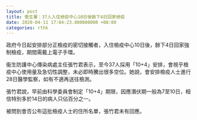 ```yaml
---
layout: post
title: 衞生署：37人入住檢疫中心10日後餘下4日回家檢疫
date: 2020-04-11 17:04:23.000000000 +08:00
categories: rthk
---
```


政府今日起安排部分正檢疫的密切接觸者，入住檢疫中心10日後，餘下4日回家強制檢疫，期間需戴上電子手環。

衞生防護中心傳染病處主任張竹君表示，至今37人採用「10+4」安排，會視乎檢疫中心使用量及急切性調整，未必即時騰出很多空位。她說，會安排檢疫人士進行28日醫學監察，如有不適再送往檢測。

張竹君說，早前由科學委員會制定「10+4」期限，因應潛伏期一般為7至10日，相信特別多於14日的病人只佔百分之一。

被問到會否公布這批檢疫人士的住所名單，張竹君未有回應。
